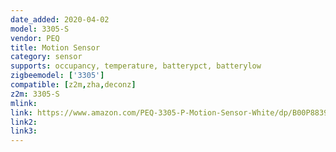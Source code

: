 ```yaml
---
date_added: 2020-04-02
model: 3305-S
vendor: PEQ
title: Motion Sensor
category: sensor
supports: occupancy, temperature, batterypct, batterylow
zigbeemodel: ['3305']
compatible: [z2m,zha,deconz]
z2m: 3305-S
mlink: 
link: https://www.amazon.com/PEQ-3305-P-Motion-Sensor-White/dp/B00P8839DY
link2: 
link3: 
---
```

